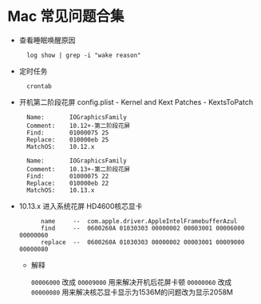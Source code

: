 # Mac 常见问题合集

- 查看睡眠唤醒原因
	
		log show | grep -i "wake reason"

- 定时任务
	
		crontab
		
- 开机第二阶段花屏  config.plist - Kernel and Kext Patches - KextsToPatch
	
		Name:       IOGraphicsFamily
		Comment:    10.12+-第二阶段花屏
		Find:       01000075 25
		Replace:    010000eb 25
		MatchOS:    10.12.x
		
		Name:       IOGraphicsFamily
		Comment:    10.13+-第二阶段花屏
		Find:       01000075 22
		Replace:    010000eb 22
		MatchOS:    10.13.x

- 10.13.x 进入系统花屏 HD4600核芯显卡

			name     --  com.apple.driver.AppleIntelFramebufferAzul
			find     --  0600260A 01030303 00000002 00003001 00006000 00000060
			replace  --  0600260A 01030303 00000002 00003001 00009000 00000080
			
	- 解释 
	 
		`00006000` 改成 `00009000` 用来解决开机后花屏卡顿
		`00000060` 改成 `00000080` 用来解决核芯显卡显示为1536M的问题改为显示2058M
		

	
		


